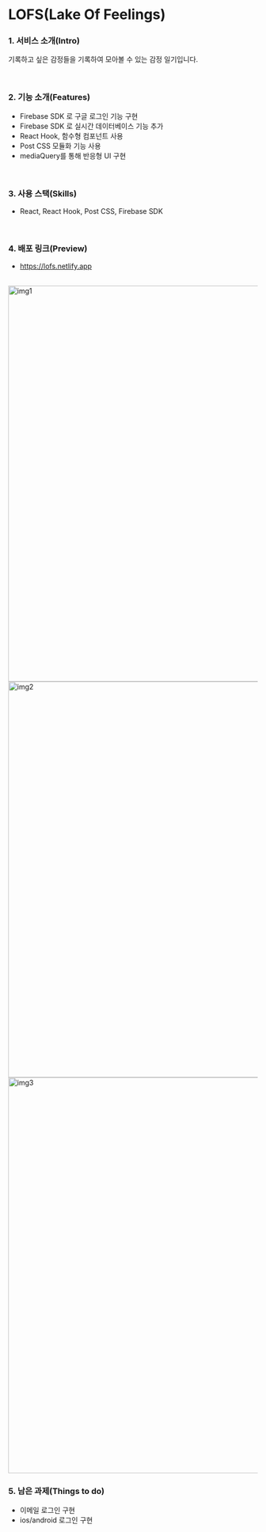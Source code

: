 # LOFS(Lake Of Feelings)

### 1. 서비스 소개(Intro)
기록하고 싶은 감정들을 기록하여 모아볼 수 있는 감정 일기입니다.

</br>

### 2. 기능 소개(Features)
- Firebase SDK 로 구글 로그인 기능 구현
- Firebase SDK 로 실시간 데이터베이스 기능 추가
- React Hook, 함수형 컴포넌트 사용
- Post CSS 모듈화 기능 사용
- mediaQuery를 통해 반응형 UI 구현
</br>
 
### 3. 사용 스택(Skills)
- React, React Hook, Post CSS, Firebase SDK
</br>
 
### 4. 배포 링크(Preview)
- https://lofs.netlify.app
</br>
<img width="800" alt="img1" src="https://user-images.githubusercontent.com/62868465/136769513-37be0497-4a81-47d9-8cd5-ec685e6b0085.png"/>
<img width="800" alt="img2" src="https://user-images.githubusercontent.com/62868465/136769612-006417ff-ba08-4e2d-9979-95fb0057babf.png"/>
<img width="800" alt="img3" src="https://user-images.githubusercontent.com/62868465/136769662-b83b14bf-ae11-4ddf-b51e-e436908bc6fa.png"/>

</br>

### 5. 남은 과제(Things to do)
- 이메일 로그인 구현
- ios/android 로그인 구현
